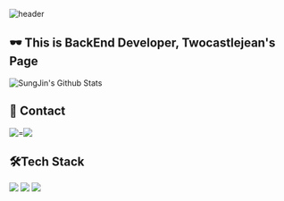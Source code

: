 ![header](https://capsule-render.vercel.app/api?type=waving&color=gradient&height=120&animation=fadeIn&section=footer&text=🧙‍♂️✨&fontAlign=70)


## 🕶️ This is BackEnd Developer, Twocastlejean's Page


![SungJin's Github Stats](https://github-readme-stats.vercel.app/api?username=twocastlejean&layout=compact)

## 📲 Contact
<div style="display:flex; flex-direction:row;">
    <a href="mailto:sjbin0301@gmail.com">
        <img src="https://img.shields.io/badge/Gmail-EA4335?style=for-the-badge&logo=Gmail&logoColor=white"> 
    </a>=
    <a href="https://www.instagram.com/slu_zz">
        <img src="https://img.shields.io/badge/Instagram-E4405F?style=for-the-badge&logo=Instagram&logoColor=white"> 
    </a>

</div>

## 🛠️Tech Stack
<img src="https://img.shields.io/badge/Spring-6DB33F?logo=Spring&logoColor=white">  <img src="https://img.shields.io/badge/SpringBoot-6DB33F?logo=SpringBoot&logoColor=white">  <img src="https://img.shields.io/badge/MySQL-4479A1?logo=MySQL&logoColor=white">
